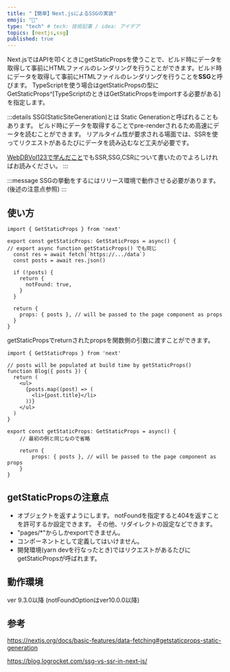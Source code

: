 ```yaml
---
title: "【簡単】Next.jsによるSSGの実装"
emoji: "🏰"
type: "tech" # tech: 技術記事 / idea: アイデア
topics: [nextjs,ssg]
published: true
---
```


Next.jsではAPIを叩くときにgetStaticPropsを使うことで、ビルド時にデータを取得して事前にHTMLファイルのレンダリングを行うことができます。ビルド時にデータを取得して事前にHTMLファイルのレンダリングを行うことを**SSG**と呼びます。
TypeScriptを使う場合はgetStaticPropsの型にGetStaticProps^[TypeScriptのときはGetStaticPropsをimportする必要がある]を指定します。

:::details SSG(StaticSiteGeneration)とは
Static Generationと呼ばれることもあります。
ビルド時にデータを取得することでpre-renderされるため高速にデータを読むことができます。
リアルタイム性が要求される場面では、SSRを使ってリクエストがあるたびにデータを読み込むなど工夫が必要です。

[WebDBVol123で学んだこと](https://zenn.dev/mo_ri_regen/articles/webdb-vol123)でもSSR,SSG,CSRについて書いたのでよろしければお読みください。
:::

:::message
SSGの挙動をするにはリリース環境で動作させる必要があります。(後述の注意点参照)
:::

## 使い方

```tsx
import { GetStaticProps } from 'next'

export const getStaticProps: GetStaticProps = async() {
// export async function getStaticProps() でも同じ
  const res = await fetch(`https://.../data`)
  const posts = await res.json()

  if (!posts) {
    return {
      notFound: true,
    }
  }

  return {
    props: { posts }, // will be passed to the page component as props
  }
}
```

getStaticPropsでreturnされたpropsを関数側の引数に渡すことができます。

```tsx
import { GetStaticProps } from 'next'

// posts will be populated at build time by getStaticProps()
function Blog({ posts }) {
  return (
    <ul>
      {posts.map((post) => (
        <li>{post.title}</li>
      ))}
    </ul>
  )
}

export const getStaticProps: GetStaticProps = async() {
    // 最初の例と同じなので省略

    return {
        props: { posts }, // will be passed to the page component as props
    }
}
```

## getStaticPropsの注意点

- オブジェクトを返すようにします。
notFoundを指定すると404を返すことを許可するか設定できます。
その他、リダイレクトの設定などできます。
- "pages/*"からしかexportできません。
- コンポーネントとして定義してはいけません。
- 開発環境(yarn devを行なったとき)ではリクエストがあるたびにgetStaticPropsが呼ばれます。

## 動作環境

ver 9.3.0以降
(notFoundOptionはver10.0.0以降)

## 参考

https://nextjs.org/docs/basic-features/data-fetching#getstaticprops-static-generation

https://blog.logrocket.com/ssg-vs-ssr-in-next-js/
